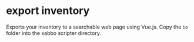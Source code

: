 # export inventory

Exports your inventory to a searchable web page using Vue.js.
Copy the `io` folder into the xabbo scripter directory.
